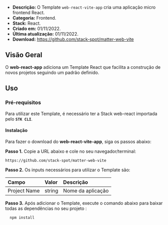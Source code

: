 - **Descrição:** O Template `web-react-vite-app` cria uma aplicação micro frontend React.
- **Categoria:** Frontend.
- **Stack:** React.
- **Criado em:** 01/11/2022.
- **Última atualização:** 01/11/2022.
- **Download:** <https://github.com/stack-spot/matter-web-vite>

## **Visão Geral**

O **web-react-app** adiciona um Template React que facilita a construção de novos projetos seguindo um padrão definido.

## **Uso**

### **Pré-requisitos**

Para utilizar este Template, é necessário ter a Stack web-react importada pelo **`STK CLI`**.

#### Instalação

Para fazer o download do **web-react-vite-app**, siga os passos abaixo:

**Passo 1.** Copie a URL abaixo e cole no seu navegador/terminal:

```shell
https://github.com/stack-spot/matter-web-vite
```

**Passo 2.** Os inputs necessários para utilizar o Template são:

| **Campo**    | **Valor** | **Descrição**                       |
| :----------- | :-------- | :---------------------------------- |
| Project Name | string    | Nome da aplicação                   |

**Passo 3.** Após adicionar o Template, execute o comando abaixo para baixar todas as dependências no seu projeto :

```shell
  npm install
```
